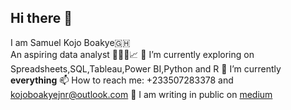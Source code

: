 ## Hi there 👋
I am Samuel Kojo Boakye🇬🇭 <br>
An aspiring data analyst 🧑🏿‍💻📈
🔭 I’m currently exploring on Spreadsheets,SQL,Tableau,Power BI,Python and R
🌱 I’m currently **everything**
📫 How to reach me: +233507283378 and kojoboakyejnr@outlook.com
💬 I am writing in public on [medium](https://medium.com/@kojoboakye21)
<!--
**KojoBoakye/KojoBoakye** is a ✨ _special_ ✨ repository because its `README.md` (this file) appears on your GitHub profile.

Here are some ideas to get you started:

- 🔭 I’m currently working on ...
- 🌱 I’m currently learning ...
- 👯 I’m looking to collaborate on ...
- 🤔 I’m looking for help with ...
-  ...
- 📫 How to reach me: ...
- 😄 Pronouns: ...
- ⚡ Fun fact: ...
-->
